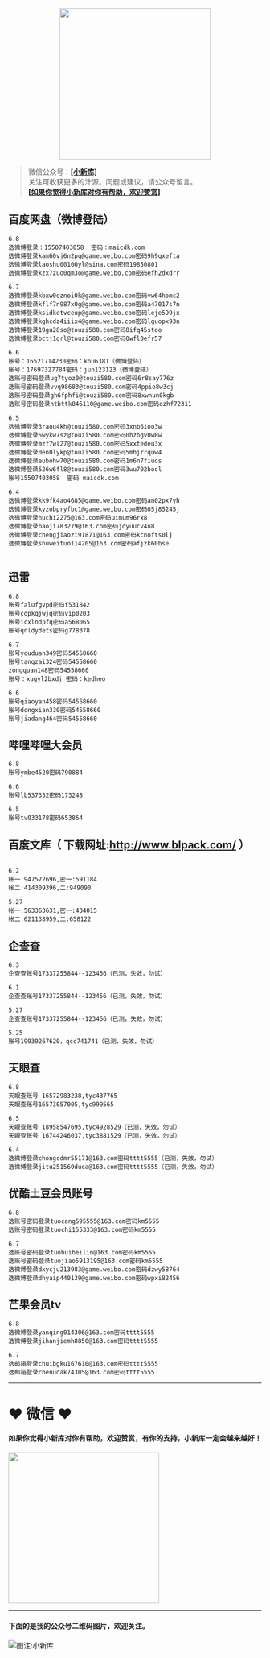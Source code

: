 <div align="center">
<a href="https://xiaoxinku.ys168.com">
<img width="300" src="https://s1.ax1x.com/2020/05/26/tiwdl8.gif"/>
</a>
</div>


>微信公众号：**<a href="#jump_1">[小新库]</a>**  
关注可收获更多的汁源。问题或建议，请公众号留言。  
**<a href="#jump_1">[如果你觉得小新库对你有帮助，欢迎赞赏]</a>**


## 百度网盘（微博登陆）

```
6.8
选微博登录：15507403058  密码：maicdk.com 
选微博登录kam60vj6n2pq@game.weibo.com密码9h9qxefta
选微博登录laoshu00100yl@sina.com密码19850801
选微博登录kzx7zuo0qm3o@game.weibo.com密码efh2dxdrr

6.7
选微博登录kbxw0eznoi0k@game.weibo.com密码vw64homc2
选微博登录kflf7n987x0g@game.weibo.com密码a47017s7n
选微博登录ksidketvceup@game.weibo.com密码leje599jx
选微博登录kghcdz4iiix4@game.weibo.com密码lguopx93n
选微博登录19gu28so@touzi580.com密码8ifq45stoo
选微博登录bctj1grl@touzi580.com密码0wfl0efr57

6.6
账号：16521714230密码：kou6381（微博登陆）
账号：17697327784密码：jun123123（微博登陆）
选账号密码登录ug7tyoz0@touzi580.com密码6r8say776z
选账号密码登录vvq98683@touzi580.com密码4ppio8w3cj
选账号密码登录gh6fphfi@touzi580.com密码8xwnun0kgb
选账号密码登录htbttk846110@game.weibo.com密码ozhf72311

6.5
选微博登录3raou4kh@touzi580.com密码3xnb6ioo3w
选微博登录5wykw7sz@touzi580.com密码0hzbgv0w8w
选微博登录mzf7wl27@touzi580.com密码5xxtedeu3x
选微博登录0en0lykp@touzi580.com密码5mhjrrquw4
选微博登录eubohw70@touzi580.com密码1m6n7fiuos
选微博登录526w6fl8@touzi580.com密码3wu702bocl
账号15507403058  密码 maicdk.com

6.4
选微博登录kk9fk4ao4685@game.weibo.com密码an02px7yh
选微博登录kyzobpryfbc1@game.weibo.com密码05j85245j
选微博登录huchi2275@163.com密码uimum96rx8
选微博登录baoji783279@163.com密码jdyuucv4u8
选微博登录chengjiaozi91871@163.com密码kcnofts0lj
选微博登录shuweituo114205@163.com密码afjzk60bse


```

## 迅雷

```
6.8
账号falufgvpd密码f531842
账号cdpkqjwjq密码vip0203
账号icxlndpfq密码a568065
账号qnldydets密码g778378

6.7
账号youduan349密码54558660
账号tangzai324密码54558660
zongquan148密码54558660
账号：xugyl2bxdj 密码：kedheo

6.6
账号qiaoyan458密码54558660
账号dongxian330密码54558660
账号jiadang464密码54558660

```

## 哔哩哔哩大会员

```
6.8
账号ymbe4520密码790884

6.6
账号lb537352密码173248

6.5
账号tv033178密码653864

```

## 百度文库（ 下载网址:http://www.blpack.com/ ）

```

6.2
帐一:947572696,密一:591184
帐二:414309396,二:949090

5.27
帐一:563363631,密一:434015
帐二:621138959,二:658122

```

## 企查查

```
6.3
企查查账号17337255844--123456（已测，失效，勿试）

6.1
企查查账号17337255844--123456（已测，失效，勿试）

5.27
企查查账号17337255844--123456（已测，失效，勿试）

5.25
账号19939267620，qcc741741（已测，失效，勿试）

```

## 天眼查

```
6.8
天眼查账号 16572983238,tyc437765
天眼查账号16573057005,tyc999565

6.5
天眼查账号 18958547695,tyc4928529（已测，失效，勿试）
天眼查账号 16744246037,tyc3881529（已测，失效，勿试）

6.4
选微博登录chongcdmr55171@163.com密码tttt5555（已测，失效，勿试）
选微博登录jitu251560duca@163.com密码tttt5555（已测，失效，勿试）

```

## 优酷土豆会员账号

```
6.8
选账号密码登录tuocang595555@163.com密码km5555
选账号密码登录tuochi155333@163.com密码km5555

6.7
选账号密码登录tuohuibeilin@163.com密码km5555
选账号密码登录tuojiao5913195@163.com密码km5555
选微博登录dxycju213983@game.weibo.com密码dzwy58764
选微博登录dhyaip440139@game.weibo.com密码wpxi82456

```

## 芒果会员tv

```
6.8
选微博登录yanqing014306@163.com密码tttt5555
选微博登录jihanjiemh8850@163.com密码tttt5555

6.7
选邮箱登录chuibgku167610@163.com密码tttt5555
选邮箱登录chenudak74305@163.com密码tttt5555

```

***

# ❤ 微信 ❤ 

#### 如果你觉得小新库对你有帮助，欢迎赞赏，有你的支持，小新库一定会越来越好！
<div>
<a href="https://s1.ax1x.com/2020/05/26/tiVwse.png">
<img width="300" src="https://camo.githubusercontent.com/be06971baed9105260e0ed5c03746108c30b527f/68747470733a2f2f63646e2e6275796d6561636f666665652e636f6d2f627574746f6e732f64656661756c742d6f72616e67652e706e67"/>
</a>
</div>

<a id="jump_1"></a> 
***
#### 下面的是我的公众号二维码图片，欢迎关注。  
![图注:小新库](https://s1.ax1x.com/2020/05/15/Ysg6dH.jpg) 

